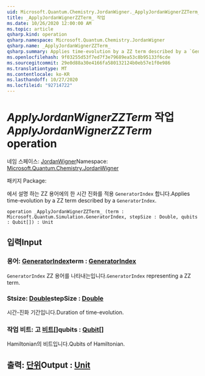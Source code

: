 ```yaml
---
uid: Microsoft.Quantum.Chemistry.JordanWigner._ApplyJordanWignerZZTerm_
title: _ApplyJordanWignerZZTerm_ 작업
ms.date: 10/26/2020 12:00:00 AM
ms.topic: article
qsharp.kind: operation
qsharp.namespace: Microsoft.Quantum.Chemistry.JordanWigner
qsharp.name: _ApplyJordanWignerZZTerm_
qsharp.summary: Applies time-evolution by a ZZ term described by a `GeneratorIndex`.
ms.openlocfilehash: 9f03255d53f7ed7f3e79689ea53c8b95133f6cde
ms.sourcegitcommit: 29e0d88a30e4166fa580132124b0eb57e1f0e986
ms.translationtype: MT
ms.contentlocale: ko-KR
ms.lasthandoff: 10/27/2020
ms.locfileid: "92714722"
---
```

# <a name="_applyjordanwignerzzterm_-operation"></a><span data-ttu-id="507d3-102">_ApplyJordanWignerZZTerm_ 작업</span><span class="sxs-lookup"><span data-stu-id="507d3-102">_ApplyJordanWignerZZTerm_ operation</span></span>

<span data-ttu-id="507d3-103">네임 스페이스: [JordanWigner](xref:Microsoft.Quantum.Chemistry.JordanWigner)</span><span class="sxs-lookup"><span data-stu-id="507d3-103">Namespace: [Microsoft.Quantum.Chemistry.JordanWigner](xref:Microsoft.Quantum.Chemistry.JordanWigner)</span></span>

<span data-ttu-id="507d3-104">패키지 [](https://nuget.org/packages/)</span><span class="sxs-lookup"><span data-stu-id="507d3-104">Package: [](https://nuget.org/packages/)</span></span>


<span data-ttu-id="507d3-105">에서 설명 하는 ZZ 용어에의 한 시간 진화를 적용 `GeneratorIndex` 합니다.</span><span class="sxs-lookup"><span data-stu-id="507d3-105">Applies time-evolution by a ZZ term described by a `GeneratorIndex`.</span></span>

```qsharp
operation _ApplyJordanWignerZZTerm_ (term : Microsoft.Quantum.Simulation.GeneratorIndex, stepSize : Double, qubits : Qubit[]) : Unit
```


## <a name="input"></a><span data-ttu-id="507d3-106">입력</span><span class="sxs-lookup"><span data-stu-id="507d3-106">Input</span></span>

### <a name="term--generatorindex"></a><span data-ttu-id="507d3-107">용어: [GeneratorIndex](xref:Microsoft.Quantum.Simulation.GeneratorIndex)</span><span class="sxs-lookup"><span data-stu-id="507d3-107">term : [GeneratorIndex](xref:Microsoft.Quantum.Simulation.GeneratorIndex)</span></span>

<span data-ttu-id="507d3-108">`GeneratorIndex` ZZ 용어를 나타내는입니다.</span><span class="sxs-lookup"><span data-stu-id="507d3-108">`GeneratorIndex` representing a ZZ term.</span></span>


### <a name="stepsize--double"></a><span data-ttu-id="507d3-109">Stsize: [Double](xref:microsoft.quantum.lang-ref.double)</span><span class="sxs-lookup"><span data-stu-id="507d3-109">stepSize : [Double](xref:microsoft.quantum.lang-ref.double)</span></span>

<span data-ttu-id="507d3-110">시간-진화 기간입니다.</span><span class="sxs-lookup"><span data-stu-id="507d3-110">Duration of time-evolution.</span></span>


### <a name="qubits--qubit"></a><span data-ttu-id="507d3-111">작업 비트: 고 [비트](xref:microsoft.quantum.lang-ref.qubit)[]</span><span class="sxs-lookup"><span data-stu-id="507d3-111">qubits : [Qubit](xref:microsoft.quantum.lang-ref.qubit)[]</span></span>

<span data-ttu-id="507d3-112">Hamiltonian의 비트입니다.</span><span class="sxs-lookup"><span data-stu-id="507d3-112">Qubits of Hamiltonian.</span></span>



## <a name="output--unit"></a><span data-ttu-id="507d3-113">출력: [단위](xref:microsoft.quantum.lang-ref.unit)</span><span class="sxs-lookup"><span data-stu-id="507d3-113">Output : [Unit](xref:microsoft.quantum.lang-ref.unit)</span></span>

